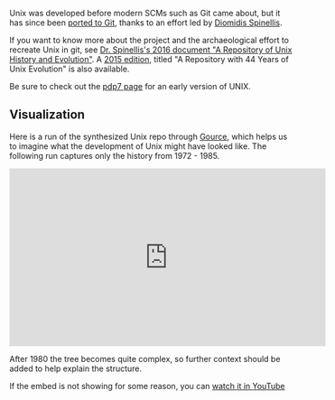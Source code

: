 
Unix was developed before modern SCMs such as Git came about, but it has since been [ported to Git](https://github.com/dspinellis/unix-history-repo/tree/master), thanks to an effort led by [Diomidis Spinellis](https://www.spinellis.gr/index.html.var).


If you want to know more about the project and the archaeological effort to recreate Unix in git, see [Dr. Spinellis's 2016 document "A Repository of Unix History and Evolution"](https://www.spinellis.gr/pubs/jrnl/2016-EMPSE-unix-history/html/unix-history.html). A [2015 edition](https://www.tuhs.org/Archive/Documentation/Papers/Spi15c.pdf), titled "A Repository with 44 Years of Unix Evolution" is also available.

Be sure to check out the [pdp7 page](./code/pdp7.md) for an early version of UNIX.

## Visualization

Here is a run of the synthesized Unix repo through [Gource](https://gource.io/), which helps us to imagine what the development of Unix might have looked like. The following run captures only the history from 1972 - 1985.

<iframe width="560" height="315" src="https://www.youtube.com/embed/iX-A7-n7g5Y" frameborder="0" allow="accelerometer; autoplay; clipboard-write; encrypted-media; gyroscope; picture-in-picture" allowfullscreen></iframe>

After 1980 the tree becomes quite complex, so further context should be added to help explain the structure.

If the embed is not showing for some reason, you can [watch it in YouTube](https://www.youtube.com/watch?v=iX-A7-n7g5Y)
